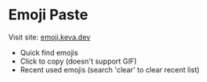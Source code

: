# Emoji Paste

Visit site: [emoji.keva.dev](https://emoji.keva.dev)

- Quick find emojis
- Click to copy (doesn't support GIF)
- Recent used emojis (search 'clear' to clear recent list)
